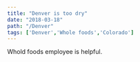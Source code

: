 ```yaml
---
title: "Denver is too dry"
date: "2018-03-18"
path: "/Denver"
tags: ['Denver','Whole foods','Colorado']
---
```


Whold foods employee is helpful.